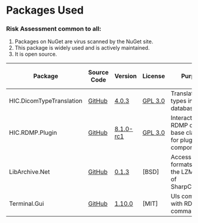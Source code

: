

# Packages Used

### Risk Assessment common to all:
1. Packages on NuGet are virus scanned by the NuGet site.
2. This package is widely used and is actively maintained.
3. It is open source.

| Package | Source Code | Version | License | Purpose | Additional Risk Assessment |
| ------- | ------------| --------| ------- | ------- | -------------------------- |
| HIC.DicomTypeTranslation | [GitHub](https://github.com/HicServices/DicomTypeTranslation) | [4.0.3](https://www.nuget.org/packages/HIC.DicomTypeTranslation/4.0.3) | [GPL 3.0](https://www.gnu.org/licenses/gpl-3.0.html) | Translate dicom types into C# / database types | |
| HIC.RDMP.Plugin | [GitHub](https://github.com/HicServices/RDMP) | [8.1.0-rc1](https://www.nuget.org/packages/HIC.RDMP.Plugin/8.1.0-rc1) | [GPL 3.0](https://www.gnu.org/licenses/gpl-3.0.html) | Interact with RDMP objects, base classes for plugin components etc | |
| LibArchive.Net | [GitHub](https://github.com/jas88/libarchive.net) | [0.1.3](https://www.nuget.org/packages/LibArchive.Net/0.1.3) | [BSD] | Access archive formats without the LZMA bugs of SharpCompress | |
| Terminal.Gui | [GitHub](https://github.com/migueldeicaza/gui.cs) | [1.10.0](https://www.nuget.org/packages/Terminal.Gui/1.10.0) | [MIT] | UIs compatible with RDMP gui command line | |
